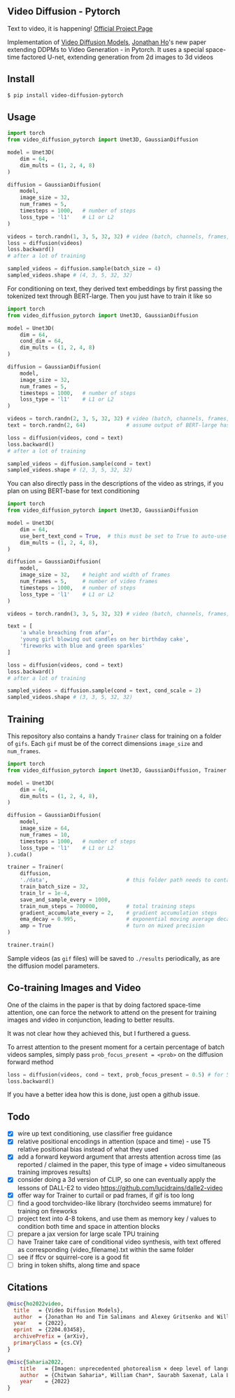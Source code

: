 ## Video Diffusion - Pytorch

Text to video, it is happening! <a href="https://video-diffusion.github.io/">Official Project Page</a>

Implementation of <a href="https://arxiv.org/abs/2204.03458">Video Diffusion Models</a>, <a href="http://www.jonathanho.me/">Jonathan Ho</a>'s new paper extending DDPMs to Video Generation - in Pytorch. It uses a special space-time factored U-net, extending generation from 2d images to 3d videos

## Install

```bash
$ pip install video-diffusion-pytorch
```

## Usage

```python
import torch
from video_diffusion_pytorch import Unet3D, GaussianDiffusion

model = Unet3D(
    dim = 64,
    dim_mults = (1, 2, 4, 8)
)

diffusion = GaussianDiffusion(
    model,
    image_size = 32,
    num_frames = 5,
    timesteps = 1000,   # number of steps
    loss_type = 'l1'    # L1 or L2
)

videos = torch.randn(1, 3, 5, 32, 32) # video (batch, channels, frames, height, width) - normalized from -1 to +1
loss = diffusion(videos)
loss.backward()
# after a lot of training

sampled_videos = diffusion.sample(batch_size = 4)
sampled_videos.shape # (4, 3, 5, 32, 32)
```

For conditioning on text, they derived text embeddings by first passing the tokenized text through BERT-large. Then you just have to train it like so

```python
import torch
from video_diffusion_pytorch import Unet3D, GaussianDiffusion

model = Unet3D(
    dim = 64,
    cond_dim = 64,
    dim_mults = (1, 2, 4, 8)
)

diffusion = GaussianDiffusion(
    model,
    image_size = 32,
    num_frames = 5,
    timesteps = 1000,   # number of steps
    loss_type = 'l1'    # L1 or L2
)

videos = torch.randn(2, 3, 5, 32, 32) # video (batch, channels, frames, height, width)
text = torch.randn(2, 64)             # assume output of BERT-large has dimension of 64

loss = diffusion(videos, cond = text)
loss.backward()
# after a lot of training

sampled_videos = diffusion.sample(cond = text)
sampled_videos.shape # (2, 3, 5, 32, 32)
```

You can also directly pass in the descriptions of the video as strings, if you plan on using BERT-base for text conditioning

```python
import torch
from video_diffusion_pytorch import Unet3D, GaussianDiffusion

model = Unet3D(
    dim = 64,
    use_bert_text_cond = True,  # this must be set to True to auto-use the bert model dimensions
    dim_mults = (1, 2, 4, 8),
)

diffusion = GaussianDiffusion(
    model,
    image_size = 32,    # height and width of frames
    num_frames = 5,     # number of video frames
    timesteps = 1000,   # number of steps
    loss_type = 'l1'    # L1 or L2
)

videos = torch.randn(3, 3, 5, 32, 32) # video (batch, channels, frames, height, width)

text = [
    'a whale breaching from afar',
    'young girl blowing out candles on her birthday cake',
    'fireworks with blue and green sparkles'
]

loss = diffusion(videos, cond = text)
loss.backward()
# after a lot of training

sampled_videos = diffusion.sample(cond = text, cond_scale = 2)
sampled_videos.shape # (3, 3, 5, 32, 32)
```

## Training

This repository also contains a handy `Trainer` class for training on a folder of `gifs`. Each `gif` must be of the correct dimensions `image_size` and `num_frames`.

```python
import torch
from video_diffusion_pytorch import Unet3D, GaussianDiffusion, Trainer

model = Unet3D(
    dim = 64,
    dim_mults = (1, 2, 4, 8),
)

diffusion = GaussianDiffusion(
    model,
    image_size = 64,
    num_frames = 10,
    timesteps = 1000,   # number of steps
    loss_type = 'l1'    # L1 or L2
).cuda()

trainer = Trainer(
    diffusion,
    './data',                         # this folder path needs to contain all your training data, as .gif files, of correct image size and number of frames
    train_batch_size = 32,
    train_lr = 1e-4,
    save_and_sample_every = 1000,
    train_num_steps = 700000,         # total training steps
    gradient_accumulate_every = 2,    # gradient accumulation steps
    ema_decay = 0.995,                # exponential moving average decay
    amp = True                        # turn on mixed precision
)

trainer.train()
```

Sample videos (as `gif` files) will be saved to `./results` periodically, as are the diffusion model parameters.

## Co-training Images and Video

One of the claims in the paper is that by doing factored space-time attention, one can force the network to attend on the present for training images and video in conjunction, leading to better results.

It was not clear how they achieved this, but I furthered a guess.

To arrest attention to the present moment for a certain percentage of batch videos samples, simply pass `prob_focus_present = <prob>` on the diffusion forward method

```python
loss = diffusion(videos, cond = text, prob_focus_present = 0.5) # for 50% of videos, focus on the present during training
loss.backward()
```

If you have a better idea how this is done, just open a github issue.

## Todo

- [x] wire up text conditioning, use classifier free guidance
- [x] relative positional encodings in attention (space and time) - use T5 relative positional bias instead of what they used
- [x] add a forward keyword argument that arrests attention across time (as reported / claimed in the paper, this type of image + video simultaneous training improves results)
- [x] consider doing a 3d version of CLIP, so one can eventually apply the lessons of DALL-E2 to video https://github.com/lucidrains/dalle2-video
- [x] offer way for Trainer to curtail or pad frames, if gif is too long
- [ ] find a good torchvideo-like library (torchvideo seems immature) for training on fireworks
- [ ] project text into 4-8 tokens, and use them as memory key / values to condition both time and space in attention blocks
- [ ] prepare a jax version for large scale TPU training
- [ ] have Trainer take care of conditional video synthesis, with text offered as corresponding {video_filename}.txt within the same folder
- [ ] see if ffcv or squirrel-core is a good fit
- [ ] bring in token shifts, along time and space

## Citations

```bibtex
@misc{ho2022video,
  title   = {Video Diffusion Models}, 
  author  = {Jonathan Ho and Tim Salimans and Alexey Gritsenko and William Chan and Mohammad Norouzi and David J. Fleet},
  year    = {2022},
  eprint  = {2204.03458},
  archivePrefix = {arXiv},
  primaryClass = {cs.CV}
}
```

```bibtex
@misc{Saharia2022,
    title   = {Imagen: unprecedented photorealism × deep level of language understanding},
    author  = {Chitwan Saharia*, William Chan*, Saurabh Saxena†, Lala Li†, Jay Whang†, Emily Denton, Seyed Kamyar Seyed Ghasemipour, Burcu Karagol Ayan, S. Sara Mahdavi, Rapha Gontijo Lopes, Tim Salimans, Jonathan Ho†, David Fleet†, Mohammad Norouzi*},
    year    = {2022}
}
```
